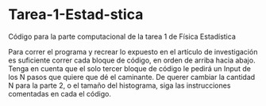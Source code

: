 # Tarea-1-Estad-stica
Código para la parte computacional de la tarea 1 de Física Estadística

Para correr el programa y recrear lo expuesto en el artículo de investigación es suficiente correr cada bloque de código, en orden de arriba hacia abajo. Tenga en cuenta que el solo tercer bloque de código le pedirá un Input de los N pasos que quiere que dé el caminante. De querer cambiar la cantidad N para la parte 2, o el tamaño del histograma, siga las instrucciones comentadas en cada el código.
